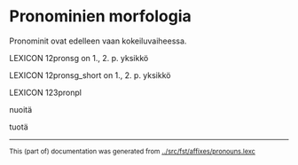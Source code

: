 

# Pronominien morfologia

Pronominit ovat edelleen vaan kokeiluvaiheessa.

LEXICON 12pronsg  on 1., 2. p. yksikkö


LEXICON 12pronsg_short  on 1., 2. p. yksikkö




LEXICON 123pronpl  










nuoitä


tuotä













































































































* * *
<small>This (part of) documentation was generated from [../src/fst/affixes/pronouns.lexc](http://github.com/giellalt/lang-fkv/blob/main/../src/fst/affixes/pronouns.lexc)</small>